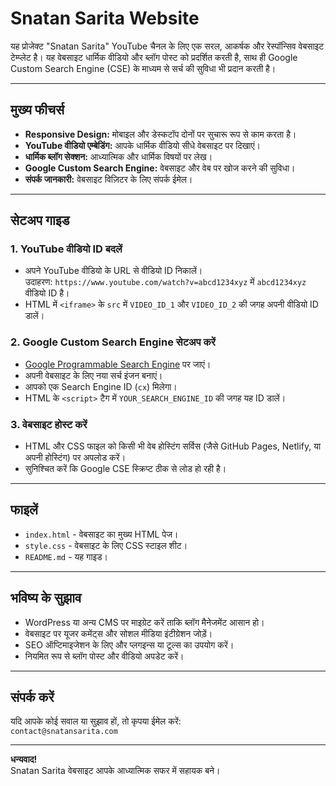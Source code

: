 # Snatan Sarita Website

यह प्रोजेक्ट "Snatan Sarita" YouTube चैनल के लिए एक सरल, आकर्षक और रेस्पॉन्सिव वेबसाइट टेम्प्लेट है। यह वेबसाइट धार्मिक वीडियो और ब्लॉग पोस्ट को प्रदर्शित करती है, साथ ही Google Custom Search Engine (CSE) के माध्यम से सर्च की सुविधा भी प्रदान करती है।

---

## मुख्य फीचर्स

- **Responsive Design:** मोबाइल और डेस्कटॉप दोनों पर सुचारू रूप से काम करता है।
- **YouTube वीडियो एम्बेडिंग:** आपके धार्मिक वीडियो सीधे वेबसाइट पर दिखाएं।
- **धार्मिक ब्लॉग सेक्शन:** आध्यात्मिक और धार्मिक विषयों पर लेख।
- **Google Custom Search Engine:** वेबसाइट और वेब पर खोज करने की सुविधा।
- **संपर्क जानकारी:** वेबसाइट विज़िटर के लिए संपर्क ईमेल।

---

## सेटअप गाइड

### 1. YouTube वीडियो ID बदलें

- अपने YouTube वीडियो के URL से वीडियो ID निकालें।  
  उदाहरण: `https://www.youtube.com/watch?v=abcd1234xyz` में `abcd1234xyz` वीडियो ID है।  
- HTML में `<iframe>` के `src` में `VIDEO_ID_1` और `VIDEO_ID_2` की जगह अपनी वीडियो ID डालें।

### 2. Google Custom Search Engine सेटअप करें

- [Google Programmable Search Engine](https://programmablesearchengine.google.com/) पर जाएं।  
- अपनी वेबसाइट के लिए नया सर्च इंजन बनाएं।  
- आपको एक Search Engine ID (`cx`) मिलेगा।  
- HTML के `<script>` टैग में `YOUR_SEARCH_ENGINE_ID` की जगह यह ID डालें।

### 3. वेबसाइट होस्ट करें

- HTML और CSS फाइल को किसी भी वेब होस्टिंग सर्विस (जैसे GitHub Pages, Netlify, या अपनी होस्टिंग) पर अपलोड करें।  
- सुनिश्चित करें कि Google CSE स्क्रिप्ट ठीक से लोड हो रही है।

---

## फाइलें

- `index.html` - वेबसाइट का मुख्य HTML पेज।  
- `style.css` - वेबसाइट के लिए CSS स्टाइल शीट।  
- `README.md` - यह गाइड।

---

## भविष्य के सुझाव

- WordPress या अन्य CMS पर माइग्रेट करें ताकि ब्लॉग मैनेजमेंट आसान हो।  
- वेबसाइट पर यूजर कमेंट्स और सोशल मीडिया इंटीग्रेशन जोड़ें।  
- SEO ऑप्टिमाइजेशन के लिए और प्लगइन्स या टूल्स का उपयोग करें।  
- नियमित रूप से ब्लॉग पोस्ट और वीडियो अपडेट करें।

---

## संपर्क करें

यदि आपके कोई सवाल या सुझाव हों, तो कृपया ईमेल करें:  
`contact@snatansarita.com`

---

**धन्यवाद!**  
Snatan Sarita वेबसाइट आपके आध्यात्मिक सफर में सहायक बने।
